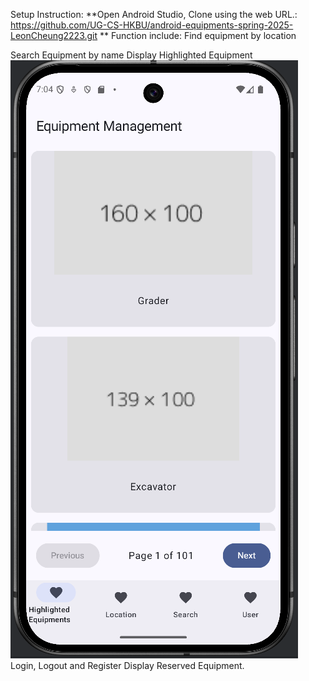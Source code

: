 Setup Instruction:
**Open Android Studio, Clone using the web URL.: https://github.com/UG-CS-HKBU/android-equipments-spring-2025-LeonCheung2223.git  **
Function include: 
Find equipment by location

Search Equipment by name
Display Highlighted Equipment 
![Highlighted Equipment](screenshots/highlighted_equipment.png)
Login, Logout and Register
Display Reserved Equipment.
